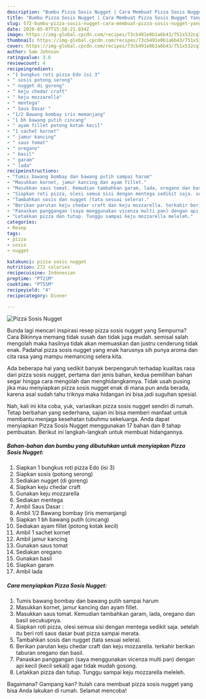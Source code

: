 ```yaml
---
description: "Bumbu Pizza Sosis Nugget | Cara Membuat Pizza Sosis Nugget Yang Enak dan Simpel"
title: "Bumbu Pizza Sosis Nugget | Cara Membuat Pizza Sosis Nugget Yang Enak dan Simpel"
slug: 572-bumbu-pizza-sosis-nugget-cara-membuat-pizza-sosis-nugget-yang-enak-dan-simpel
date: 2020-05-07T15:58:21.034Z
image: https://img-global.cpcdn.com/recipes/73cb491e0b1a6b43/751x532cq70/pizza-sosis-nugget-foto-resep-utama.jpg
thumbnail: https://img-global.cpcdn.com/recipes/73cb491e0b1a6b43/751x532cq70/pizza-sosis-nugget-foto-resep-utama.jpg
cover: https://img-global.cpcdn.com/recipes/73cb491e0b1a6b43/751x532cq70/pizza-sosis-nugget-foto-resep-utama.jpg
author: Sam Johnson
ratingvalue: 3.6
reviewcount: 4
recipeingredient:
- "1 bungkus roti pizza Edo isi 3"
- " sosis potong serong"
- " nugget di goreng"
- " keju chedar craft"
- " keju mozzarella"
- " mentega"
- " Saus Dasar "
- "1/2 Bawang bombay iris memanjang"
- "1 bh bawang putih cincang"
- " ayam fillet potong kotak kecil"
- "1 sachet kornet"
- " jamur kancing"
- " saus tomat"
- " oregano"
- " basil"
- " garam"
- " lada"
recipeinstructions:
- "Tumis bawang bombay dan bawang putih sampai harum"
- "Masukkan kornet, jamur kancing dan ayam fillet."
- "Masukkan saus tomat. Kemudian tambahkan garam, lada, oregano dan basil secukupnya."
- "Siapkan roti pizza, olesi semua sisi dengan mentega sedikit saja. setelah itu beri roti saus dasar buat pizza sampai merata."
- "Tambahkan sosis dan nugget (tata sesuai selera)."
- "Berikan parutan keju chedar craft dan keju mozzarella. terkahir berikan taburan oregano dan basil."
- "Panaskan panggangan (saya menggunakan vicenza multi pan) dengan api kecil (kecil sekali) agar tidak mudah gosong."
- "Letakkan pizza dan tutup. Tunggu sampai keju mozzarella meleleh."
categories:
- Resep
tags:
- pizza
- sosis
- nugget

katakunci: pizza sosis nugget 
nutrition: 272 calories
recipecuisine: Indonesian
preptime: "PT21M"
cooktime: "PT55M"
recipeyield: "4"
recipecategory: Dinner

---
```



![Pizza Sosis Nugget](https://img-global.cpcdn.com/recipes/73cb491e0b1a6b43/751x532cq70/pizza-sosis-nugget-foto-resep-utama.jpg)

Bunda lagi mencari inspirasi resep pizza sosis nugget yang Sempurna? Cara Bikinnya memang tidak susah dan tidak juga mudah. semisal salah mengolah maka hasilnya tidak akan memuaskan dan justru cenderung tidak enak. Padahal pizza sosis nugget yang enak harusnya sih punya aroma dan cita rasa yang mampu memancing selera kita.



Ada beberapa hal yang sedikit banyak berpengaruh terhadap kualitas rasa dari pizza sosis nugget, pertama dari jenis bahan, kedua pemilihan bahan segar hingga cara mengolah dan menghidangkannya. Tidak usah pusing jika mau menyiapkan pizza sosis nugget enak di mana pun anda berada, karena asal sudah tahu triknya maka hidangan ini bisa jadi suguhan spesial.


Nah, kali ini kita coba, yuk, variasikan pizza sosis nugget sendiri di rumah. Tetap berbahan yang sederhana, sajian ini bisa memberi manfaat untuk membantu menjaga kesehatan tubuhmu sekeluarga. Anda dapat menyiapkan Pizza Sosis Nugget menggunakan 17 bahan dan 8 tahap pembuatan. Berikut ini langkah-langkah untuk membuat hidangannya.

<!--inarticleads1-->

##### Bahan-bahan dan bumbu yang dibutuhkan untuk menyiapkan Pizza Sosis Nugget:

1. Siapkan 1 bungkus roti pizza Edo (isi 3)
1. Siapkan  sosis (potong serong)
1. Sediakan  nugget (di goreng)
1. Siapkan  keju chedar craft
1. Gunakan  keju mozzarella
1. Sediakan  mentega
1. Ambil  Saus Dasar :
1. Ambil 1/2 Bawang bombay (iris memanjang)
1. Siapkan 1 bh bawang putih (cincang)
1. Sediakan  ayam fillet (potong kotak kecil)
1. Ambil 1 sachet kornet
1. Ambil  jamur kancing
1. Gunakan  saus tomat
1. Sediakan  oregano
1. Gunakan  basil
1. Siapkan  garam
1. Ambil  lada




<!--inarticleads2-->

##### Cara menyiapkan Pizza Sosis Nugget:

1. Tumis bawang bombay dan bawang putih sampai harum
1. Masukkan kornet, jamur kancing dan ayam fillet.
1. Masukkan saus tomat. Kemudian tambahkan garam, lada, oregano dan basil secukupnya.
1. Siapkan roti pizza, olesi semua sisi dengan mentega sedikit saja. setelah itu beri roti saus dasar buat pizza sampai merata.
1. Tambahkan sosis dan nugget (tata sesuai selera).
1. Berikan parutan keju chedar craft dan keju mozzarella. terkahir berikan taburan oregano dan basil.
1. Panaskan panggangan (saya menggunakan vicenza multi pan) dengan api kecil (kecil sekali) agar tidak mudah gosong.
1. Letakkan pizza dan tutup. Tunggu sampai keju mozzarella meleleh.




Bagaimana? Gampang kan? Itulah cara membuat pizza sosis nugget yang bisa Anda lakukan di rumah. Selamat mencoba!
